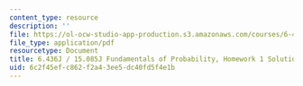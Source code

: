 ```yaml
---
content_type: resource
description: ''
file: https://ol-ocw-studio-app-production.s3.amazonaws.com/courses/6-436j-fundamentals-of-probability-fall-2018/6c2f45efc862f2a43ee5dc40fd5f4e1b_MIT6_436JF18_hw1solutions.pdf
file_type: application/pdf
resourcetype: Document
title: 6.436J / 15.085J Fundamentals of Probability, Homework 1 Solutions
uid: 6c2f45ef-c862-f2a4-3ee5-dc40fd5f4e1b
---
```

